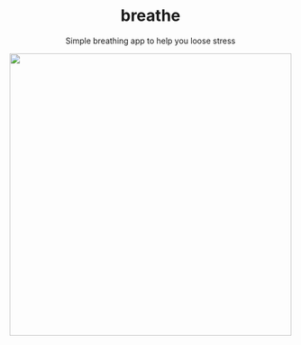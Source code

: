 <h1 align="center">breathe</h1>
<p align="center">Simple breathing app to help you loose stress</p>

<p align="center">
  <img align="center" width="500px" src="https://i.imgur.com/WrOO8sa.png" />
</p>
